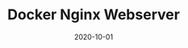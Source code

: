 ---
layout: prototype
title:  "Docker Nginx Webserver"
date: 2020-10-01
description: "This is a simple example of how to build, generate certificates for, and serve a website using Docker! In particular, you'll see how to use multi-stage builds and an Nginx container to build and serve up a website, without having a bloated container as your final result."
prototype_url: 
repo_url: "https://github.com/valtech-sd/docker-nginx-webserver"
license: MIT
screenshot:
demo:
category: Library
---